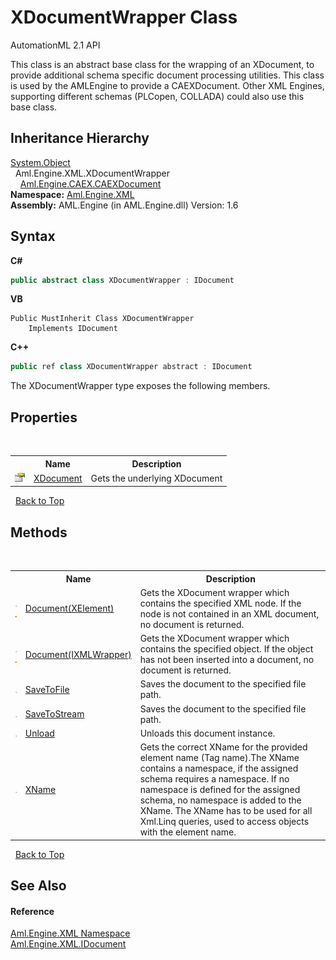 # XDocumentWrapper Class
AutomationML 2.1 API 

This class is an abstract base class for the wrapping of an XDocument, to provide additional schema specific document processing utilities. This class is used by the AMLEngine to provide a CAEXDocument. Other XML Engines, supporting different schemas (PLCopen, COLLADA) could also use this base class.


## Inheritance Hierarchy
<a href="https://docs.microsoft.com/dotnet/api/system.object" target="_parent" rel="noopener noreferrer">System.Object</a><br />&nbsp;&nbsp;Aml.Engine.XML.XDocumentWrapper<br />&nbsp;&nbsp;&nbsp;&nbsp;<a href="T_Aml_Engine_CAEX_CAEXDocument">Aml.Engine.CAEX.CAEXDocument</a><br />
**Namespace:**&nbsp;<a href="N_Aml_Engine_XML">Aml.Engine.XML</a><br />**Assembly:**&nbsp;AML.Engine (in AML.Engine.dll) Version: 1.6

## Syntax

**C#**<br />
``` C#
public abstract class XDocumentWrapper : IDocument
```

**VB**<br />
``` VB
Public MustInherit Class XDocumentWrapper
	Implements IDocument
```

**C++**<br />
``` C++
public ref class XDocumentWrapper abstract : IDocument
```

The XDocumentWrapper type exposes the following members.


## Properties
&nbsp;<table><tr><th></th><th>Name</th><th>Description</th></tr><tr><td>![Public property](media/pubproperty.gif "Public property")</td><td><a href="P_Aml_Engine_XML_XDocumentWrapper_XDocument">XDocument</a></td><td>
Gets the underlying XDocument</td></tr></table>&nbsp;
<a href="#xdocumentwrapper-class">Back to Top</a>

## Methods
&nbsp;<table><tr><th></th><th>Name</th><th>Description</th></tr><tr><td>![Public method](media/pubmethod.gif "Public method")![Static member](media/static.gif "Static member")</td><td><a href="M_Aml_Engine_XML_XDocumentWrapper_Document_1">Document(XElement)</a></td><td>
Gets the XDocument wrapper which contains the specified XML node. If the node is not contained in an XML document, no document is returned.</td></tr><tr><td>![Public method](media/pubmethod.gif "Public method")![Static member](media/static.gif "Static member")</td><td><a href="M_Aml_Engine_XML_XDocumentWrapper_Document">Document(IXMLWrapper)</a></td><td>
Gets the XDocument wrapper which contains the specified object. If the object has not been inserted into a document, no document is returned.</td></tr><tr><td>![Public method](media/pubmethod.gif "Public method")</td><td><a href="M_Aml_Engine_XML_XDocumentWrapper_SaveToFile">SaveToFile</a></td><td>
Saves the document to the specified file path.</td></tr><tr><td>![Public method](media/pubmethod.gif "Public method")</td><td><a href="M_Aml_Engine_XML_XDocumentWrapper_SaveToStream">SaveToStream</a></td><td>
Saves the document to the specified file path.</td></tr><tr><td>![Public method](media/pubmethod.gif "Public method")</td><td><a href="M_Aml_Engine_XML_XDocumentWrapper_Unload">Unload</a></td><td>
Unloads this document instance.</td></tr><tr><td>![Public method](media/pubmethod.gif "Public method")</td><td><a href="M_Aml_Engine_XML_XDocumentWrapper_XName">XName</a></td><td>
Gets the correct XName for the provided element name (Tag name).The XName contains a namespace, if the assigned schema requires a namespace. If no namespace is defined for the assigned schema, no namespace is added to the XName. The XName has to be used for all Xml.Linq queries, used to access objects with the element name.</td></tr></table>&nbsp;
<a href="#xdocumentwrapper-class">Back to Top</a>

## See Also


#### Reference
<a href="N_Aml_Engine_XML">Aml.Engine.XML Namespace</a><br /><a href="T_Aml_Engine_XML_IDocument">Aml.Engine.XML.IDocument</a><br />